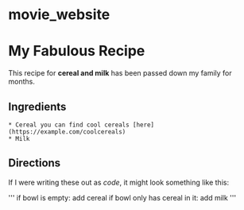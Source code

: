 # movie_website



# My Fabulous Recipe

This recipe for **cereal and milk** has been passed down my family for months.

## Ingredients

    * Cereal you can find cool cereals [here](https://example.com/coolcereals)
    * Milk

## Directions

If I were writing these out as _code_, it might look something like this:

'''
if bowl is empty:
    add cereal
if bowl only has cereal in it:
    add milk
'''
